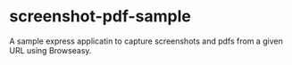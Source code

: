 # screenshot-pdf-sample
A sample express applicatin to capture screenshots and pdfs from a given URL using Browseasy. 
